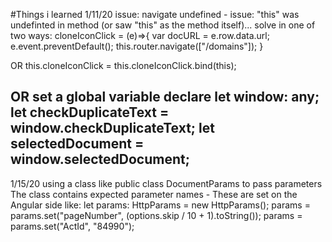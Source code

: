 #Things i learned
1/11/20
issue: navigate undefined  - issue: "this" was undefinted in method (or saw "this" as the method itself)... 
solve in one of two ways:
cloneIconClick = (e)=>{
    var docURL =  e.row.data.url; 
    e.event.preventDefault();
    this.router.navigate(["/domains"]);
  }
  
  OR
  this.cloneIconClick = this.cloneIconClick.bind(this);

  OR
  set a global variable
  declare let window: any;
let checkDuplicateText = window.checkDuplicateText;
let selectedDocument = window.selectedDocument;
  -------------------

  1/15/20
  using a class like  public class DocumentParams to pass parameters
  The class contains expected parameter names - 
  These are set on the Angular side like:
  let params: HttpParams = new HttpParams();
        params = params.set("pageNumber", (options.skip / 10 + 1).toString());
        params = params.set("ActId", "84990");

